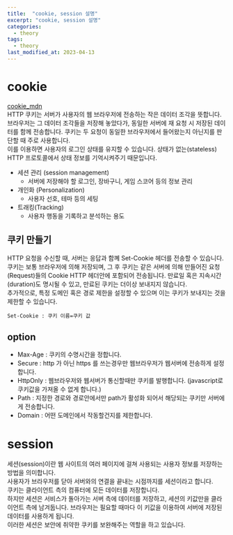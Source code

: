 ```yaml
---
title:  "cookie, session 설명"
excerpt: "cookie, session 설명"
categories:
  - theory
tags:
  - theory
last_modified_at: 2023-04-13
---
```


# cookie

[cookie_mdn](https://developer.mozilla.org/ko/docs/Web/HTTP/Cookies)   
HTTP 쿠키는 서버가 사용자의 웹 브라우저에 전송하는 작은 데이터 조각을 뜻합니다.  
브라우저는 그 데이터 조각들을 저장해 놓았다가, 동일한 서버에 재 요청 시 저장된 데이터를 함께 전송합니다. 쿠키는 두 요청이 동일한 브라우저에서 들어왔는지 아닌지를 판단할 때 주로 사용합니다.  
이를 이용하면 사용자의 로그인 상태를 유지할 수 있습니다. 상태가 없는(stateless) HTTP 프로토콜에서 상태 정보를 기억시켜주기 때문입니다.  
- 세션 관리 (session management)
  - 서버에 저장해야 할 로그인, 장바구니, 게임 스코어 등의 정보 관리
- 개인화 (Personalization)
  - 사용자 선호, 테마 등의 세팅
- 트래킹(Tracking)
  - 사용자 행동을 기록하고 분석하는 용도

## 쿠키 만들기 
HTTP 요청을 수신할 때, 서버는 응답과 함꼐 Set-Cookie 헤더를 전송할 수 있습니다.  
쿠키는 보통 브라우저에 의해 저장되며, 그 후 쿠키는 같은 서버에 의해 만들어진 요청(Request)들의 Cookie HTTP 헤더안에 포함되어 전송됩니다. 만료일 혹은 지속시간(duration)도 명시될 수 있고, 만료된 쿠키는 더이상 보내지지 않습니다.  
추가적으로, 특정 도메인 혹은 경로 제한을 설정할 수 있으며 이는 쿠키가 보내지는 것을 제한할 수 있습니다.  
  
```
Set-Cookie : 쿠키 이름=쿠키 값
```

## option

- Max-Age : 쿠키의 수명시간을 정합니다.
- Secure : http 가 아닌 https 를 쓰는경우만 웹브라우저가 웹서버에 전송하게 설정합니다.
- HttpOnly : 웹브라우저와 웹서버가 통신할때만 쿠키를 발행합니다. (javascript로 쿠키값을  가져올 수 없게 합니다.)
- Path : 지정한 경로와 경로안에서만 path가 활성화 되어서 해당되는 쿠키만 서버에게 전송합니다.
- Domain : 어떤 도메인에서 작동할건지를 제한합니다.

# session

세션(session)이란 웹 사이트의 여러 페이지에 걸쳐 사용되는 사용자 정보를 저장하는 방법을 의미합니다.  
사용자가 브라우저를 닫아 서버와의 연결을 끝내는 시점까지를 세션이라고 합니다.  
쿠키는 클라이언트 측의 컴퓨터에 모든 데이터를 저장합니다.  
하지만 세션은 서비스가 돌아가는 서버 측에 데이터를 저장하고, 세션의 키값만을 클라이언트 측에 남겨둡니다. 브라우저는 필요할 때마다 이 키값을 이용하여 서버에 저장된 데이터를 사용하게 됩니다.  
이러한 세션은 보안에 취약한 쿠키를 보완해주는 역할을 하고 있습니다.  

